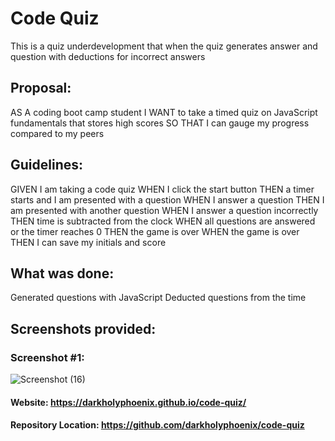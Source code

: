 # Code Quiz

This is a quiz underdevelopment that when the quiz generates answer and question with deductions for incorrect answers
## Proposal:

AS A coding boot camp student
I WANT to take a timed quiz on JavaScript fundamentals that stores high scores
SO THAT I can gauge my progress compared to my peers

## Guidelines:
GIVEN I am taking a code quiz
WHEN I click the start button
THEN a timer starts and I am presented with a question
WHEN I answer a question
THEN I am presented with another question
WHEN I answer a question incorrectly
THEN time is subtracted from the clock
WHEN all questions are answered or the timer reaches 0
THEN the game is over
WHEN the game is over
THEN I can save my initials and score


## What was done:
Generated questions with JavaScript
Deducted questions from the time


## Screenshots provided:

### Screenshot #1:

![Screenshot (16)](https://user-images.githubusercontent.com/47751469/120953315-5687a100-c712-11eb-926c-84fefb7572ac.png)


#### Website: https://darkholyphoenix.github.io/code-quiz/

#### Repository Location: https://github.com/darkholyphoenix/code-quiz
